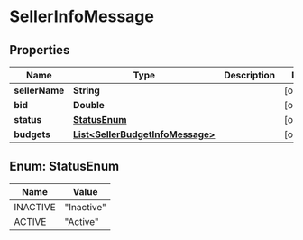 

# SellerInfoMessage

## Properties

Name | Type | Description | Notes
------------ | ------------- | ------------- | -------------
**sellerName** | **String** |  |  [optional]
**bid** | **Double** |  |  [optional]
**status** | [**StatusEnum**](#StatusEnum) |  |  [optional]
**budgets** | [**List&lt;SellerBudgetInfoMessage&gt;**](SellerBudgetInfoMessage.md) |  |  [optional]



## Enum: StatusEnum

Name | Value
---- | -----
INACTIVE | &quot;Inactive&quot;
ACTIVE | &quot;Active&quot;



